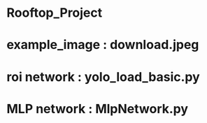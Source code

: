 # Rooftop_Project
# example_image : download.jpeg
# roi network : yolo_load_basic.py
# MLP network : MlpNetwork.py
